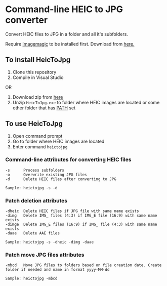 # Command-line HEIC to JPG converter

Convert HEIC files to JPG in a folder and all it's subfolders.

Require [Imagemagic](https://imagemagick.org) to be installed first. Download from [here.](https://imagemagick.org/script/download.php#windows)

## To install HeicToJpg

1. Clone this repository
2. Compile in Visual Studio

OR

1. Download zip from [here](https://wessman.blob.core.windows.net/blob/HeicToJpg.zip)
2. Unzip ```HeicToJpg.exe``` to folder where HEIC images are located or some other folder that has [PATH](https://www.opentechguides.com/how-to/article/windows-10/113/windows-10-set-path.html) set

## To use HeicToJpg

1. Open command prompt
2. Go to folder where HEIC images are located
3. Enter command ```heictojpg```

### Command-line attributes for converting HEIC files
```
-s      Process subfolders
-o      Overwrite existing JPG files
-d      Delete HEIC files after converting to JPG

Sample: heictojpg -s -d
```
### Patch deletion attributes
```
-dheic  Delete HEIC files if JPG file with same name exists
-dimg   Delete IMG_ files (4:3) if IMG_E file (16:9) with same name exists
-dimge  Delete IMG_E files (16:9) if IMG_ file (4:3) with same name exists
-daae   Delete AAE files

Sample: heictojpg -s -dheic -dimg -daae
```
### Patch move JPG files attributes
```
-mbcd   Move JPG files to folders based on file creation date. Create folder if needed and name in format yyyy-MM-dd

Sample: heictojpg -mbcd